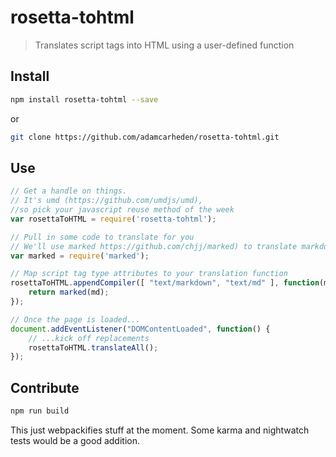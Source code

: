 # rosetta-tohtml

> Translates script tags into HTML using a user-defined function

## Install
``` bash
npm install rosetta-tohtml --save
```
or

``` bash
git clone https://github.com/adamcarheden/rosetta-tohtml.git
```
## Use
``` js
// Get a handle on things.
// It's umd (https://github.com/umdjs/umd), 
//so pick your javascript reuse method of the week
var rosettaToHTML = require('rosetta-tohtml');

// Pull in some code to translate for you
// We'll use marked https://github.com/chjj/marked) to translate markdown
var marked = require('marked');

// Map script tag type attributes to your translation function
rosettaToHTML.appendCompiler([ "text/markdown", "text/md" ], function(md) { 
	return marked(md);
});

// Once the page is loaded...
document.addEventListener("DOMContentLoaded", function() {
	// ...kick off replacements
	rosettaToHTML.translateAll();
});	
```

## Contribute
``` bash
npm run build
```
This just webpackifies stuff at the moment.
Some karma and nightwatch tests would be a good addition.
